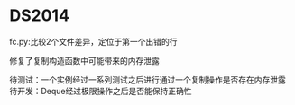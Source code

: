 DS2014
======

fc.py:比较2个文件差异，定位于第一个出错的行

修复了复制构造函数中可能带来的内存泄露


待测试：一个实例经过一系列测试之后进行通过一个复制操作是否存在内存泄露
待开发：Deque经过极限操作之后是否能保持正确性
